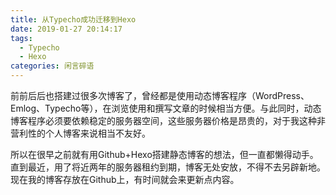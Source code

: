 ```yaml
---
title: 从Typecho成功迁移到Hexo
date: 2019-01-27 20:14:17
tags:
  - Typecho
  - Hexo
categories: 闲言碎语
---
```


前前后后也搭建过很多次博客了，曾经都是使用动态博客程序（WordPress、Emlog、Typecho等），在浏览使用和撰写文章的时候相当方便。与此同时，动态博客程序必须要依赖稳定的服务器空间，这些服务器价格是昂贵的，对于我这种非营利性的个人博客来说相当不友好。

<!-- more -->

所以在很早之前就有用Github+Hexo搭建静态博客的想法，但一直都懒得动手。直到最近，用了将近两年的服务器租约到期，博客无处安放，不得不去另辟新地。现在我的博客存放在Github上，有时间就会来更新点内容。

